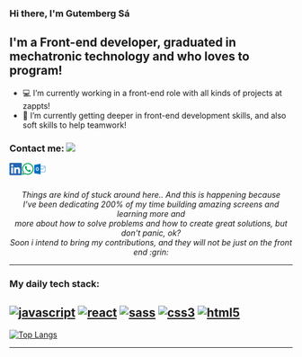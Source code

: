 ### Hi there, I'm Gutemberg Sá
## I'm a Front-end developer, graduated in mechatronic technology and who loves to program!

- :computer: I’m currently working in a front-end role with all kinds of projects at zappts!
- :closed_book: I’m currently getting deeper in front-end development skills, and also soft skills to help teamwork!

### Contact me:   <img src="https://media.giphy.com/media/oH9EpHYhOtlIZipqpk/giphy.gif" height="32">

[<img align="left" alt="Gutem | LinkedIn" height="22px" src="./SocialLogo/LinkedIn.png" />][linkedin]
[<img align="left" alt="Gutem | Whatsapp" height="22px" src="./SocialLogo/WhatsApp.png" />][whatsapp]
[<img align="left" alt="Gutem" height="22px" src="./SocialLogo/Mail.png" />][outlook]

<br />
<br />

<p align=center>
<em>
Things are kind of stuck around here.. And this is happening because<br> 
I’ve been dedicating 200% of my time building amazing screens and learning more and<br>
more about how to solve problems and how to create great solutions, but don't panic, ok?<br>
Soon i intend to bring my contributions, and they will not be just on the front end :grin:
</em>
</p>

---

### My daily tech stack:

[<img alt="javascript" width="26px" src="https://img.icons8.com/color/240/000000/javascript.png" />](https://developer.mozilla.org/en-US/docs/Web/JavaScript)
[<img alt="react" width="26px" src="https://img.icons8.com/color/240/000000/react-native.png" />](https://reactjs.org/)
[<img alt="sass" width="26px" src="https://img.icons8.com/color/240/000000/sass.png">](https://sass-lang.com/)
[<img alt="css3" width="26px" src="https://img.icons8.com/color/240/000000/css3.png">](https://developer.mozilla.org/en-US/docs/Web/CSS)
[<img alt="html5" width="26px" src="https://img.icons8.com/color/240/000000/html-5.png">](https://developer.mozilla.org/en-US/docs/Web/HTML)
---

[![Top Langs](https://github-readme-stats.vercel.app/api/top-langs/?username=gutembergsa)](https://github.com/gutembergsa/github-readme-stats)

---

[linkedin]: https://www.linkedin.com/in/gutemberg-s%C3%A1-8aa7a0a4/
[outlook]: mailto:gutemberg.silvasa@outlook.com
[whatsapp]: https://wa.me/5512996862053
